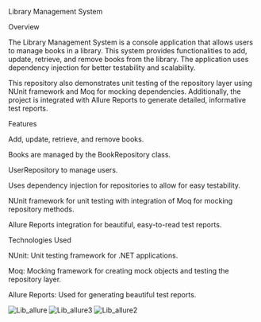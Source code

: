 Library Management System

Overview

The Library Management System is a console application  that allows users to manage books in a library. This system provides functionalities to add, update, retrieve, and remove books from the library. The application uses dependency injection for better testability and scalability.

This repository also demonstrates unit testing of the repository layer using NUnit framework and Moq for mocking dependencies. Additionally, the project is integrated with Allure Reports to generate detailed, informative test reports.


Features

Add, update, retrieve, and remove books.

Books are managed by the BookRepository class.

UserRepository to manage users.

Uses dependency injection for repositories to allow for easy testability.

NUnit framework for unit testing with integration of Moq for mocking repository methods.

Allure Reports integration for beautiful, easy-to-read test reports.

Technologies Used

NUnit: Unit testing framework for .NET applications.

Moq: Mocking framework for creating mock objects and testing the repository layer.

Allure Reports: Used for generating beautiful test reports.


![Lib_allure](https://github.com/user-attachments/assets/5db026b7-c242-4aa7-954e-762830aa2961)
![Lib_allure3](https://github.com/user-attachments/assets/8981cfa7-5939-4f99-bffd-c7d1dd619c10)
![Lib_allure2](https://github.com/user-attachments/assets/41ab1bbc-6f59-4d27-aa55-a716b9fea961)
